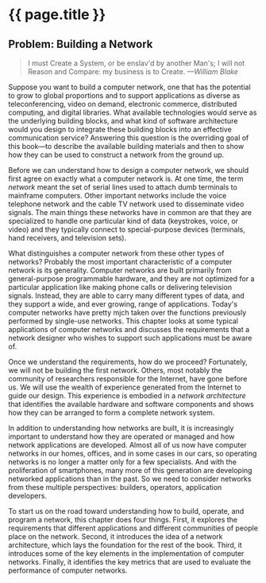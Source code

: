 # {{ page.title }}

## Problem: Building a Network

> I must Create a System, or be enslav'd by another Man's; I will not
> Reason and Compare: my business is to Create. *—William Blake*

Suppose you want to build a computer network, one that has the potential
to grow to global proportions and to support applications as diverse as
teleconferencing, video on demand, electronic commerce, distributed
computing, and digital libraries. What available technologies would
serve as the underlying building blocks, and what kind of software
architecture would you design to integrate these building blocks into an
effective communication service? Answering this question is the
overriding goal of this book—to describe the available building
materials and then to show how they can be used to construct a network
from the ground up.

Before we can understand how to design a computer network, we
should first agree on exactly what a computer network is. At one
time, the term *network* meant the set of serial lines used to attach
dumb terminals to mainframe computers. Other important networks include
the voice telephone network and the cable TV network used to disseminate
video signals. The main things these networks have in common are that
they are specialized to handle one particular kind of data (keystrokes,
voice, or video) and they typically connect to special-purpose devices
(terminals, hand receivers, and television sets).

What distinguishes a computer network from these other types of
networks? Probably the most important characteristic of a computer
network is its generality. Computer networks are built primarily from
general-purpose programmable hardware, and they are not optimized for a
particular application like making phone calls or delivering television
signals. Instead, they are able to carry many different types of data,
and they support a wide, and ever growing, range of applications.
Today's computer networks have pretty mjch taken over the functions
previously performed by single-use networks. This chapter looks at some
typical applications of computer networks and discusses the requirements
that a network designer who wishes to support such applications must be
aware of.

Once we understand the requirements, how do we proceed? Fortunately, we
will not be building the first network. Others, most notably the
community of researchers responsible for the Internet, have gone before
us. We will use the wealth of experience generated from the Internet to
guide our design. This experience is embodied in a *network
architecture* that identifies the available hardware and software
components and shows how they can be arranged to form a complete network
system.

In addition to understanding how networks are built, it is increasingly
important to understand how they are operated or managed and how network
applications are developed. Almost all of us now have computer
networks in our homes, offices, and in some cases in our cars, so
operating networks is no longer a matter only for a few specialists.
And with the proliferation of smartphones, many more of this
generation are developing networked applications than in the past. So
we need to consider networks from these multiple perspectives:
builders, operators, application developers.

To start us on the road toward understanding how to build, operate, and
program a network, this chapter does four things. First, it explores the
requirements that different applications and different communities of
people place on the network. Second, it introduces the idea of a network
architecture, which lays the foundation for the rest of the book. Third,
it introduces some of the key elements in the implementation of computer
networks. Finally, it identifies the key metrics that are used to
evaluate the performance of computer networks.
